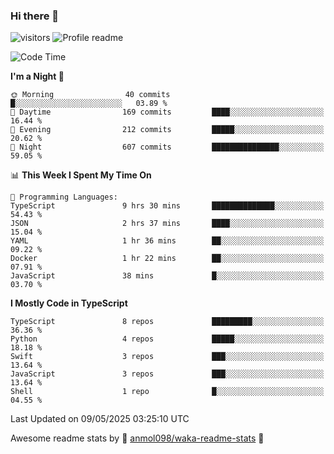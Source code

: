 ### Hi there 👋  
![visitors](https://visitor-badge.laobi.icu/badge?page_id=leverglowh) ![Profile readme](https://github.com/leverglowh/leverglowh/workflows/Profile%20readme/badge.svg?branch=master)

<!--START_SECTION:waka-->
![Code Time](http://img.shields.io/badge/Code%20Time-3%2C632%20hrs%2042%20mins-blue)

**I'm a Night 🦉** 

```text
🌞 Morning                40 commits          █░░░░░░░░░░░░░░░░░░░░░░░░   03.89 % 
🌆 Daytime                169 commits         ████░░░░░░░░░░░░░░░░░░░░░   16.44 % 
🌃 Evening                212 commits         █████░░░░░░░░░░░░░░░░░░░░   20.62 % 
🌙 Night                  607 commits         ███████████████░░░░░░░░░░   59.05 % 
```


📊 **This Week I Spent My Time On** 

```text
💬 Programming Languages: 
TypeScript               9 hrs 30 mins       ██████████████░░░░░░░░░░░   54.43 % 
JSON                     2 hrs 37 mins       ████░░░░░░░░░░░░░░░░░░░░░   15.04 % 
YAML                     1 hr 36 mins        ██░░░░░░░░░░░░░░░░░░░░░░░   09.22 % 
Docker                   1 hr 22 mins        ██░░░░░░░░░░░░░░░░░░░░░░░   07.91 % 
JavaScript               38 mins             █░░░░░░░░░░░░░░░░░░░░░░░░   03.70 % 
```

**I Mostly Code in TypeScript** 

```text
TypeScript               8 repos             █████████░░░░░░░░░░░░░░░░   36.36 % 
Python                   4 repos             █████░░░░░░░░░░░░░░░░░░░░   18.18 % 
Swift                    3 repos             ███░░░░░░░░░░░░░░░░░░░░░░   13.64 % 
JavaScript               3 repos             ███░░░░░░░░░░░░░░░░░░░░░░   13.64 % 
Shell                    1 repo              █░░░░░░░░░░░░░░░░░░░░░░░░   04.55 % 
```




 Last Updated on 09/05/2025 03:25:10 UTC
<!--END_SECTION:waka-->


Awesome readme stats by :star2: [anmol098/waka-readme-stats](https://github.com/anmol098/waka-readme-stats) :star2:

